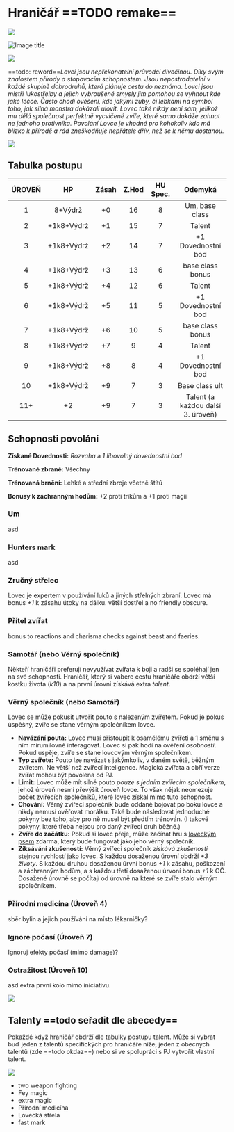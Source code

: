 # Hraničář ==TODO remake==

<img src="/assets/sep_line.png"/>

![Image title](/assets/OW/classes/Hunter.png)

<img src="/assets/sep_line.png"/>

==todo: reword==*Lovci jsou nepřekonatelní průvodci divočinou. Díky svým znalostem přírody a stopovacím schopnostem. Jsou nepostradatelní v každé skupině dobrodruhů, která plánuje cestu do neznáma. Lovci jsou mistři lukostřelby a jejich vybroušené smysly jim pomohou se vyhnout kde jaké léčce. Často chodí ověšení, kde jakými zuby, či lebkami na symbol toho, jak silná monstra dokázali ulovit. Lovec také nikdy není sám, jelikož mu dělá společnost perfektně vycvičené zvíře, které samo dokáže zahnat ne jednoho protivníka. Povolání Lovce je vhodné pro kohokoliv kdo má blízko k přírodě a rád zneškodňuje nepřátele dřív, než se k němu dostanou.*

<img src="/assets/sep_line.png"/>

## Tabulka postupu

| ÚROVEŇ |     HP     | Zásah | Z.Hod | HU Spec. |              Odemyká              |
| :----: | :--------: | :---: | :---: | :------: | :-------------------------------: |
|   1    |  8+Výdrž   |  +0   |  16   |    8     |          Um, base class           |
|   2    | +1k8+Výdrž |  +1   |  15   |    7     |              Talent               |
|   3    | +1k8+Výdrž |  +2   |  14   |    7     |        +1 Dovednostní bod         |
|   4    | +1k8+Výdrž |  +3   |  13   |    6     |         base class bonus          |
|   5    | +1k8+Výdrž |  +4   |  12   |    6     |              Talent               |
|   6    | +1k8+Výdrž |  +5   |  11   |    5     |        +1 Dovednostní bod         |
|   7    | +1k8+Výdrž |  +6   |  10   |    5     |         base class bonus          |
|   8    | +1k8+Výdrž |  +7   |   9   |    4     |              Talent               |
|   9    | +1k8+Výdrž |  +8   |   8   |    4     |        +1 Dovednostní bod         |
|   10   | +1k8+Výdrž |  +9   |   7   |    3     |          Base class ult           |
|  11+   |     +2     |  +9   |   7   |    3     | Talent (a každou další 3. úroveň) |

## Schopnosti povolání

**Získané Dovednosti:** *Rozvaha* a *1 libovolný dovednostní bod*

**Trénované zbraně:** Všechny

**Trénovaná brnění:** Lehké a střední zbroje včetně štítů

**Bonusy k záchranným hodům:** +2 proti trikům a +1 proti magii

### Um

asd

### Hunters mark

asd

### Zručný střelec

Lovec je expertem v používání luků a jiných střelných zbraní. Lovec má bonus *+1* k zásahu útoky na dálku. větší dostřel a no friendly obscure.

### Přítel zvířat

bonus to reactions and charisma checks against beast and faeries.

### Samotář (nebo Věrný společník)

Někteří hraničáři preferují nevyužívat zvířata k boji a radši se spoléhají jen na své schopnosti. Hraničář, který si vabere cestu hraničáře obdrží větší kostku života (*k10*) a na první úrovni získává extra *talent*. 

### Věrný společník (nebo Samotář)

Lovec se může pokusit utvořit pouto s nalezeným zvířetem. Pokud je pokus úspěšný, zvíře se stane věrným společníkem lovce.

- **Navázání pouta:** Lovec musí přistoupit k osamělému zvířeti a 1 směnu s ním mírumilovně interagovat. Lovec si pak hodí na ověření *osobnosti*. Pokud uspěje, zvíře se stane lovcovým věrným společníkem.
- **Typ zvířete:** Pouto lze navázat s jakýmkoliv, v daném světě, běžným zvířetem. Ne větší než zvířecí inteligence. Magická zvířata a obří verze zvířat mohou být povolena od PJ.
- **Limit:** Lovec může mít silné pouto *pouze s jedním zvířecím společníkem*, jehož úroveň nesmí převýšit úroveň lovce. To však nějak neomezuje počet zvířecích společníků, které lovec získal mimo tuto schopnost.
- **Chování:** Věrný zvířecí společník bude oddaně bojovat po boku lovce a nikdy nemusí ověřovat morálku. Také bude následovat jednoduché pokyny bez toho, aby pro ně musel být předtím trénován. (I takové pokyny, které třeba nejsou pro daný zvířecí druh běžné.)
- **Zvíře do začátku:** Pokud si lovec přeje, může začínat hru s [loveckým psem](/Gear/#lovecky-pes) zdarma, který bude fungovat jako jeho věrný společník. 
- **Zíksávání zkušeností:** Věrný zvířecí společník *získává zkušenosti* stejnou rychlostí jako lovec. S každou dosaženou úrovní obdrží *+3 životy*. S každou druhou dosaženou úrvní bonus *+1* k zásahu, poškození a záchranným hodům, a s každou třetí dosaženou úrvoní bonus *+1* k OČ. Dosažené úrovně se počítají od úrovně na které se zvíře stalo věrným společníkem.

### Přírodní medicína (Úroveň 4)

sběr bylin a jejich používání na místo lékarničky?

### Ignore počasí (Úroveň 7)

Ignoruj efekty počasí (mimo damage)?

### Ostražitost (Úroveň 10)

asd extra první kolo mimo iniciativu.

<img src="/assets/sep_line.png"/>

## Talenty ==todo seřadit dle abecedy==

Pokaždé když hraničář obdrží dle tabulky postupu talent. Může si vybrat buď jeden z talentů specifických pro hraničáře níže, jeden z obecných talentů (zde ==todo okdaz==) nebo si ve spolupráci s PJ vytvořit vlastní talent.

<img src="/assets/sep_line.png"/>

- two weapon fighting
- Fey magic
- extra magic
- Přírodní medicína
- Lovecká střela
- fast mark
